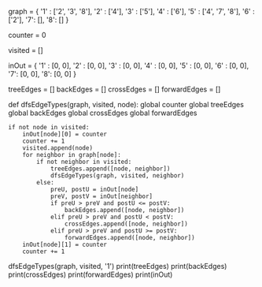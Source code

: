 graph = {
  '1' : ['2', '3', '8'],
  '2' : ['4'],
  '3' : ['5'],
  '4' : ['6'],
  '5' : ['4', '7', '8'],
  '6' : ['2'],
  '7': [],
  '8': []
}

counter = 0

visited = []

inOut = {
  '1' : [0, 0],
  '2' : [0, 0],
  '3' : [0, 0],
  '4' : [0, 0],
  '5' : [0, 0],
  '6' : [0, 0],
  '7': [0, 0],
  '8': [0, 0]
}

treeEdges = []
backEdges = []
crossEdges = []
forwardEdges = []

def dfsEdgeTypes(graph, visited, node):
    global counter
    global treeEdges
    global backEdges
    global crossEdges
    global forwardEdges
    
    if not node in visited:
        inOut[node][0] = counter
        counter += 1
        visited.append(node)
        for neighbor in graph[node]:
            if not neighbor in visited:
                treeEdges.append([node, neighbor])
                dfsEdgeTypes(graph, visited, neighbor)
            else:
                preU, postU = inOut[node]
                preV, postV = inOut[neighbor]
                if preU > preV and postU <= postV:
                    backEdges.append([node, neighbor])
                elif preU > preV and postU < postV:
                    crossEdges.append([node, neighbor])
                elif preU > preV and postU >= postV:
                    forwardEdges.append([node, neighbor])
        inOut[node][1] = counter
        counter += 1
            
dfsEdgeTypes(graph, visited, '1')
print(treeEdges)
print(backEdges)
print(crossEdges)
print(forwardEdges)
print(inOut)
